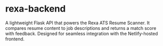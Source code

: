 # rexa-backend
A lightweight Flask API that powers the Rexa ATS Resume Scanner. It compares resume content to job descriptions and returns a match score with feedback. Designed for seamless integration with the Netlify-hosted frontend.
